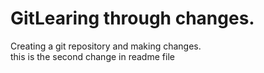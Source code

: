 # GitLearing through changes.
Creating a git repository and making changes.
</br>
this is the second change in readme file
